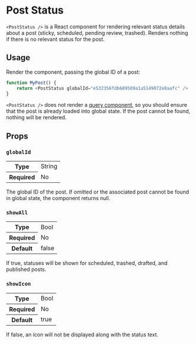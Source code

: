 Post Status
===========

`<PostStatus />` is a React component for rendering relevant status details about a post (sticky, scheduled, pending review, trashed). Renders nothing if there is no relevant status for the post.

## Usage

Render the component, passing the global ID of a post:

```js
function MyPost() {
	return <PostStatus globalId="e532356fdb689509a1a5149072e8aafc" />
}
```

`<PostStatus />` does not render a [query component](https://github.com/Automattic/wp-calypso/blob/HEAD/docs/our-approach-to-data.md#query-components), so you should ensure that the post is already loaded into global state. If the post cannot be found, nothing will be rendered.

## Props

### `globalId`

<table>
	<tr><th>Type</th><td>String</td></tr>
	<tr><th>Required</th><td>No</td></tr>
</table>

The global ID of the post. If omitted or the associated post cannot be found in global state, the component returns null.

### `showAll`

<table>
	<tr><th>Type</th><td>Bool</td></tr>
	<tr><th>Required</th><td>No</td></tr>
	<tr><th>Default</th><td>false</td></tr>
</table>

If true, statuses will be shown for scheduled, trashed, drafted, and published posts.

### `showIcon`

<table>
	<tr><th>Type</th><td>Bool</td></tr>
	<tr><th>Required</th><td>No</td></tr>
	<tr><th>Default</th><td>true</td></tr>
</table>

If false, an icon will not be displayed along with the status text.
